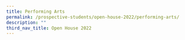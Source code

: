 ```yaml
---
title: Performing Arts
permalink: /prospective-students/open-house-2022/performing-arts/
description: ""
third_nav_title: Open House 2022
---
```

